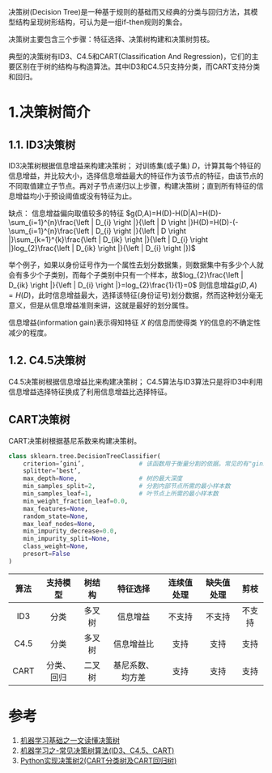 决策树(Decision Tree)是一种基于规则的基础而又经典的分类与回归方法，其模型结构呈现树形结构，可认为是一组if-then规则的集合。

决策树主要包含三个步骤：特征选择、决策树构建和决策树剪枝。

典型的决策树有ID3、C4.5和CART(Classification And Regression)，它们的主要区别在于树的结构与构造算法。其中ID3和C4.5只支持分类，而CART支持分类和回归。
# 1.决策树简介
## 1.1. ID3决策树
ID3决策树根据信息增益来构建决策树；
对训练集(或子集) *D*，计算其每个特征的信息增益，并比较大小，选择信息增益最大的特征作为该节点的特征，由该节点的不同取值建立子节点。再对子节点递归以上步骤，构建决策树；直到所有特征的信息增益均小于预设阈值或没有特征为止。

缺点： 信息增益偏向取值较多的特征
$g(D,A)=H(D)-H(D|A)=H(D)-\sum_{i=1}^{n}\frac{\left | D_{i} \right |}{\left | D \right |}H(D)=H(D)-(-\sum_{i=1}^{n}\frac{\left | D_{i} \right |}{\left | D \right |}\sum_{k=1}^{k}\frac{\left | D_{ik} \right |}{\left | D_{i} \right |}log_{2}\frac{\left | D_{ik} \right |}{\left | D_{i} \right |})$

举个例子，如果以身份证号作为一个属性去划分数据集，则数据集中有多少个人就会有多少个子类别，而每个子类别中只有一个样本，故$log_{2}\frac{\left | D_{ik} \right |}{\left | D_{i} \right |}=log_{2}\frac{1}{1}=0$ 则信息增益$g(D,A)=H(D)$，此时信息增益最大，选择该特征(身份证号)划分数据，然而这种划分毫无意义，但是从信息增益准则来讲，这就是最好的划分属性。

信息增益(information gain)表示得知特征 *X* 的信息而使得类 *Y*的信息的不确定性减少的程度。
## 1.2. C4.5决策树
C4.5决策树根据信息增益比来构建决策树；
C4.5算法与ID3算法只是将ID3中利用信息增益选择特征换成了利用信息增益比选择特征。
## CART决策树
CART决策树根据基尼系数来构建决策树。
```python 
class sklearn.tree.DecisionTreeClassifier(
    criterion=’gini’,               # 该函数用于衡量分割的依据。常见的有"gini"用来计算基尼系数和"entropy"用来计算信息增益
    splitter=’best’, 
    max_depth=None,                 # 树的最大深度
    min_samples_split=2,            # 分割内部节点所需的最小样本数
    min_samples_leaf=1,             # 叶节点上所需的最小样本数
    min_weight_fraction_leaf=0.0, 
    max_features=None, 
    random_state=None, 
    max_leaf_nodes=None, 
    min_impurity_decrease=0.0, 
    min_impurity_split=None, 
    class_weight=None, 
    presort=False
)
```

|算法|支持模型|树结构|特征选择|连续值处理|缺失值处理|剪枝|
|:---:|:---:|:---:|:---:|:---:|:---:|:---:|
ID3|分类|多叉树|信息增益|不支持|不支持|不支持
C4.5|分类|多叉树|信息增益比|支持|支持|支持
CART|分类、回归|二叉树|基尼系数、均方差|支持|支持|支持

# 参考
1. [机器学习基础之一文读懂决策树](https://segmentfault.com/a/1190000020322548)<br/>
2. [机器学习之-常见决策树算法(ID3、C4.5、CART)](https://shuwoom.com/?p=1452)<br/>
3. [Python实现决策树2(CART分类树及CART回归树)](https://blog.csdn.net/weixin_43383558/article/details/84303339)<br>
